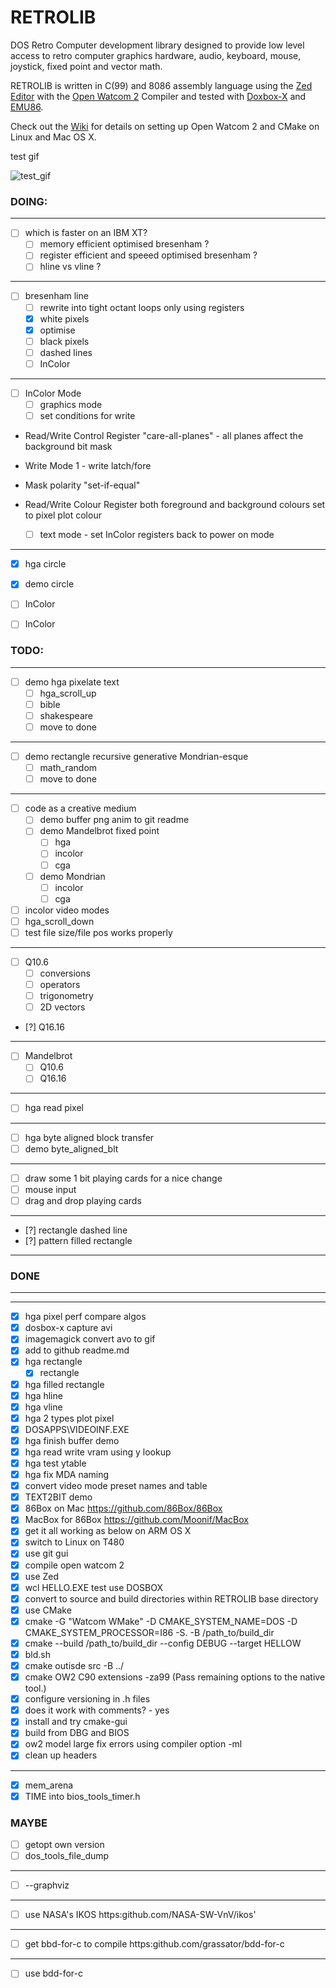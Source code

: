 # RETROLIB
DOS Retro Computer development library designed to provide low level access to retro computer graphics hardware, audio, keyboard, mouse, joystick, fixed point and vector math.

RETROLIB is written in C(99) and 8086 assembly language using the [Zed Editor](https://zed.dev/) with the [Open Watcom 2](https://open-watcom.github.io/) Compiler and tested with [Doxbox-X](https://dosbox-x.com/) and [EMU86](https://gcallah.github.io/Emu86/index.html).

Check out the [Wiki](https://github.com/ifknot/RETROLIB/wiki) for details on setting up Open Watcom 2 and CMake on Linux and Mac OS X.

test gif

![test_gif](https://cldup.com/Mm6skX4QVR.gif)

### DOING:
---
- [ ] which is faster on an IBM XT?
  - [ ] memory efficient optimised bresenham ?
  - [ ] register efficient and speeed optimised bresenham ?
  - [ ] hline vs vline ?
---
- [ ] bresenham line
  - [ ] rewrite into tight octant loops only using registers 
  - [x] white pixels
  - [x] optimise
  - [ ] black pixels
  - [ ] dashed lines
  - [ ] InColor
--- 
- [ ] InColor Mode
  - [ ] graphics mode
  - [ ] set conditions for write
+ Read/Write Control Register "care-all-planes" - all planes affect the background bit mask
+ Write Mode 1 - write latch/fore
+ Mask polarity "set-if-equal"
+ Read/Write Colour Register both foreground and background colours set to pixel plot colour

  - [ ] text mode - set InColor registers back to power on mode 
---
- [x] hga circle
- [x] demo circle
- [ ] InColor

-[ ] InColor
### TODO:
---
- [ ] demo hga pixelate text
  - [ ] hga_scroll_up
  - [ ] bible
  - [ ] shakespeare
  - [ ] move to done
---
- [ ] demo rectangle recursive generative Mondrian-esque
  - [ ] math_random
  - [ ] move to done
---
- [ ] code as a creative medium
  - [ ] demo buffer png anim to git readme
  - [ ] demo Mandelbrot fixed point
    - [ ] hga
    - [ ] incolor
    - [ ] cga
  - [ ] demo Mondrian
    - [ ] incolor
    - [ ] cga
- [ ] incolor video modes
- [ ] hga_scroll_down
- [ ] test file size/file pos works properly
---
- [ ] Q10.6
  - [ ] conversions
  - [ ] operators
  - [ ] trigonometry
  - [ ] 2D vectors
- [?] Q16.16
---
- [ ] Mandelbrot
  - [ ] Q10.6
  - [ ] Q16.16
---
- [ ] hga read pixel
---
- [ ] hga byte aligned block transfer
- [ ] demo byte_aligned_blt
---
- [ ] draw some 1 bit playing cards for a nice change
- [ ] mouse input
- [ ] drag and drop playing cards
---
- [?] rectangle dashed line
- [?] pattern filled rectangle
---
### DONE
---
---
- [x] hga pixel perf compare algos
- [x] dosbox-x capture avi
- [x] imagemagick convert avo to gif
- [x] add to github readme.md
- [x] hga rectangle
  - [x] rectangle
- [x] hga filled rectangle
- [x] hga hline
- [x] hga vline
- [x] hga 2 types plot pixel
- [x] DOSAPPS\VIDEOINF.EXE
- [x] hga finish buffer demo
- [x] hga read write vram using y lookup
- [x] hga test ytable
- [x] hga fix MDA naming
- [X] convert video mode preset names and table
- [x] TEXT2BIT demo
- [x] 86Box on Mac https://github.com/86Box/86Box
- [x] MacBox for 86Box https://github.com/Moonif/MacBox
- [x] get it all working as below on ARM OS X
- [x] switch to Linux on T480
- [x] use git gui
- [x] compile open watcom 2
- [x] use Zed
- [x] wcl HELLO.EXE test use DOSBOX
- [x] convert to source and build directories within RETROLIB base directory
- [x] use CMake
- [x] cmake -G "Watcom WMake" -D CMAKE_SYSTEM_NAME=DOS -D CMAKE_SYSTEM_PROCESSOR=I86 -S. -B /path_to/build_dir
- [x] cmake --build /path_to/build_dir --config DEBUG --target HELLOW
- [x] bld.sh
- [x] cmake outisde src -B ../
- [x] cmake OW2 C90 extensions -za99 (Pass remaining options to the native tool.)
- [x] configure versioning in .h files
- [x] does it work with comments? - yes
- [x] install and try cmake-gui
- [x] build from DBG and BIOS
- [x] ow2 model large fix errors using compiler option -ml
- [x] clean up headers

---
- [x] mem_arena
- [x] TIME into bios_tools_timer.h

### MAYBE

- [ ] getopt own version
- [ ] dos_tools_file_dump
---
- [ ] --graphviz

---
- [ ] use NASA's IKOS https:github.com/NASA-SW-VnV/ikos'

---
- [ ] get bbd-for-c to compile https:github.com/grassator/bdd-for-c

---
- [ ] use bdd-for-c
